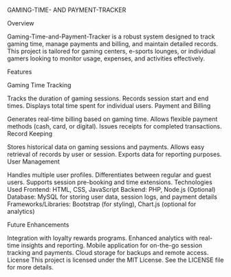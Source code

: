GAMING-TIME- AND PAYMENT-TRACKER



Overview


Gaming-Time-and-Payment-Tracker is a robust system designed to track gaming time, manage payments and billing, and maintain detailed records. This project is tailored for gaming centers, e-sports lounges, or individual gamers looking to monitor usage, expenses, and activities effectively.

Features


Gaming Time Tracking

Tracks the duration of gaming sessions.
Records session start and end times.
Displays total time spent for individual users.
Payment and Billing

Generates real-time billing based on gaming time.
Allows flexible payment methods (cash, card, or digital).
Issues receipts for completed transactions.
Record Keeping

Stores historical data on gaming sessions and payments.
Allows easy retrieval of records by user or session.
Exports data for reporting purposes.
User Management

Handles multiple user profiles.
Differentiates between regular and guest users.
Supports session pre-booking and time extensions.
Technologies Used
Frontend: HTML, CSS, JavaScript
Backend: PHP, Node.js (Optional)
Database: MySQL for storing user data, session logs, and payment details
Frameworks/Libraries: Bootstrap (for styling), Chart.js (optional for analytics)

Future Enhancements


Integration with loyalty rewards programs.
Enhanced analytics with real-time insights and reporting.
Mobile application for on-the-go session tracking and payments.
Cloud storage for backups and remote access.
License
This project is licensed under the MIT License. See the LICENSE file for more details.
